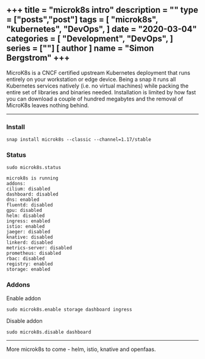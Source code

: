 +++
title = "microk8s intro"
description = ""
type = ["posts","post"]
tags = [
    "microk8s",
    "kubernetes",
    "DevOps",
]
date = "2020-03-04"
categories = [
    "Development",
    "DevOps",
]
series = [""]
[ author ]
  name = "Simon Bergstrom"
+++
---
MicroK8s is a CNCF certified upstream Kubernetes deployment that runs entirely on your workstation or edge device. Being a snap it runs all Kubernetes services natively (i.e. no virtual machines) while packing the entire set of libraries and binaries needed. Installation is limited by how fast you can download a couple of hundred megabytes and the removal of MicroK8s leaves nothing behind.

---
### Install
```
snap install microk8s --classic --channel=1.17/stable
```

### Status
```
sudo microk8s.status
```

```
microk8s is running
addons:
cilium: disabled
dashboard: disabled
dns: enabled
fluentd: disabled
gpu: disabled
helm: disabled
ingress: enabled
istio: enabled
jaeger: disabled
knative: disabled
linkerd: disabled
metrics-server: disabled
prometheus: disabled
rbac: disabled
registry: enabled
storage: enabled
```

### Addons

Enable addon
```
sudo microk8s.enable storage dashboard ingress
```
Disable addon
```
sudo microk8s.disable dashboard
```

---

More microk8s to come - helm, istio, knative and openfaas.
